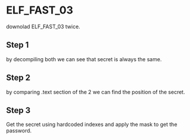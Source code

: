 # ELF_FAST_03

downolad ELF_FAST_03 twice.

## Step 1

by decompiling both we can see that secret is always the same.

## Step 2

by comparing .text section of the 2 we can find the position of the secret.

## Step 3

Get the secret using hardcoded indexes and apply the mask to get the password.
